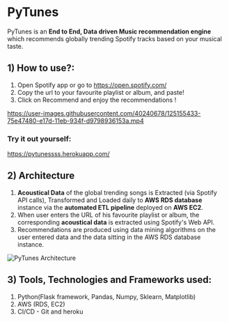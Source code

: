 # PyTunes 

PyTunes is an **End to End, Data driven Music recommendation engine** which recommends globally trending Spotify tracks based on your musical taste.

## 1) How to use?: 
1) Open Spotify app or go to https://open.spotify.com/
2) Copy the url to your favourite playlist or album, and paste!
3) Click on Recommend and enjoy the recommendations !

https://user-images.githubusercontent.com/40240678/125155433-75e47480-e17d-11eb-934f-d9798936153a.mp4

### Try it out yourself: 
https://pytunessss.herokuapp.com/


## 2) Architecture

1) **Acoustical Data** of the global trending songs is Extracted (via Spotify API calls), Transformed and Loaded daily to **AWS RDS database** instance via the **automated ETL pipeline** deployed on **AWS EC2**. 
2) When user enters the URL of his favourite playlist or album, the corresponding **acoustical data** is extracted using Spotify's Web API.
3) Recommendations are produced using data mining algorithms on the user entered data and the data sitting in the AWS RDS database instance.

![PyTunes Architecture](https://user-images.githubusercontent.com/40240678/123195100-35ba9c00-d4c5-11eb-933c-d8142c2a3335.png)


## 3) Tools, Technologies and Frameworks used:
1) Python(Flask framework, Pandas, Numpy, Sklearn, Matplotlib)
2) AWS (RDS, EC2)
3) CI/CD - Git and heroku
